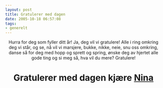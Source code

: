 ```yaml
---
layout: post
title: Gratulerer med dagen
date: 2005-10-18 06:57:08
tags: 
- generelt
---
```

<div align="center">Hurra for deg som fyller ditt år! Ja, deg vil vi gratulere! Alle i ring omkring deg vi står, og se, nå vil vi marsjere, bukke, nikke, neie, snu oss omkring, danse så for deg med hopp og sprett og spring, ønske deg av hjertet alle gode ting og si meg så, hva vil du mere? Gratulere! <h1>Gratulerer med dagen kjære <a href="http://nenia.slaskdot.org">Nina</a></h1></div>
